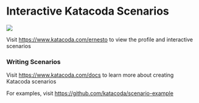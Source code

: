 # Interactive Katacoda Scenarios

[![](http://shields.katacoda.com/katacoda/ernesto/count.svg)](https://www.katacoda.com/ernesto "Get your profile on Katacoda.com")

Visit https://www.katacoda.com/ernesto to view the profile and interactive scenarios

### Writing Scenarios
Visit https://www.katacoda.com/docs to learn more about creating Katacoda scenarios

For examples, visit https://github.com/katacoda/scenario-example

